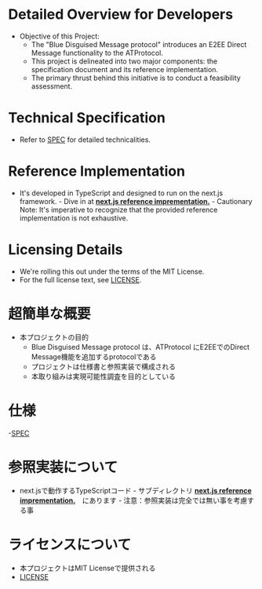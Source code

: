 # Detailed Overview for Developers
- Objective of this Project:
    - The "Blue Disguised Message protocol" introduces an E2EE Direct Message functionality to the ATProtocol.
    - This project is delineated into two major components: the specification document and its reference implementation.
    - The primary thrust behind this initiative is to conduct a feasibility assessment.

# Technical Specification
- Refer to [SPEC](/SPEC.md) for detailed technicalities.

# Reference Implementation
- It's developed in TypeScript and designed to run on the next.js framework.
      - Dive in at **[next.js reference imprementation.](/reference_impl/next.js)**
      - Cautionary Note: It's imperative to recognize that the provided reference implementation is not exhaustive.

# Licensing Details
- We're rolling this out under the terms of the MIT License.
- For the full license text, see [LICENSE](/LICENSE).

# 超簡単な概要
- 本プロジェクトの目的
    - Blue Disguised Message protocol は、ATProtocol にE2EEでのDirect Message機能を追加するprotocolである
    - プロジェクトは仕様書と参照実装で構成される
    - 本取り組みは実現可能性調査を目的としている
  
# 仕様
-[SPEC](/SPEC.md)

# 参照実装について
- next.jsで動作するTypeScriptコード
      - サブディレクトリ **[next.js reference imprementation.](/reference_impl/next.js)**　にあります
      - 注意：参照実装は完全では無い事を考慮する事
# ライセンスについて
- 本プロジェクトはMIT Licenseで提供される
- [LICENSE](/LICENSE)
